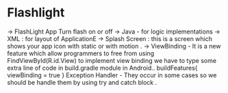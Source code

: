# Flashlight
-> FlashLight App Turn flash on or off
 -> Java - for logic implementations
-> XML : for layout of ApplicationE
-> Splash Screen : this is a screen which shows your app icon with static or with motion .
-> ViewBinding - It is a new feature which allow programmers to free from using FindViewById(R.id.View)
              to implement view binding we have to type some extra line of code in build.gradle module
              in Android..
                 buildFeatures{
                  viewBinding = true
                }
Exception Handler - They occur in some cases so we should be handle them by using try and catch block .
